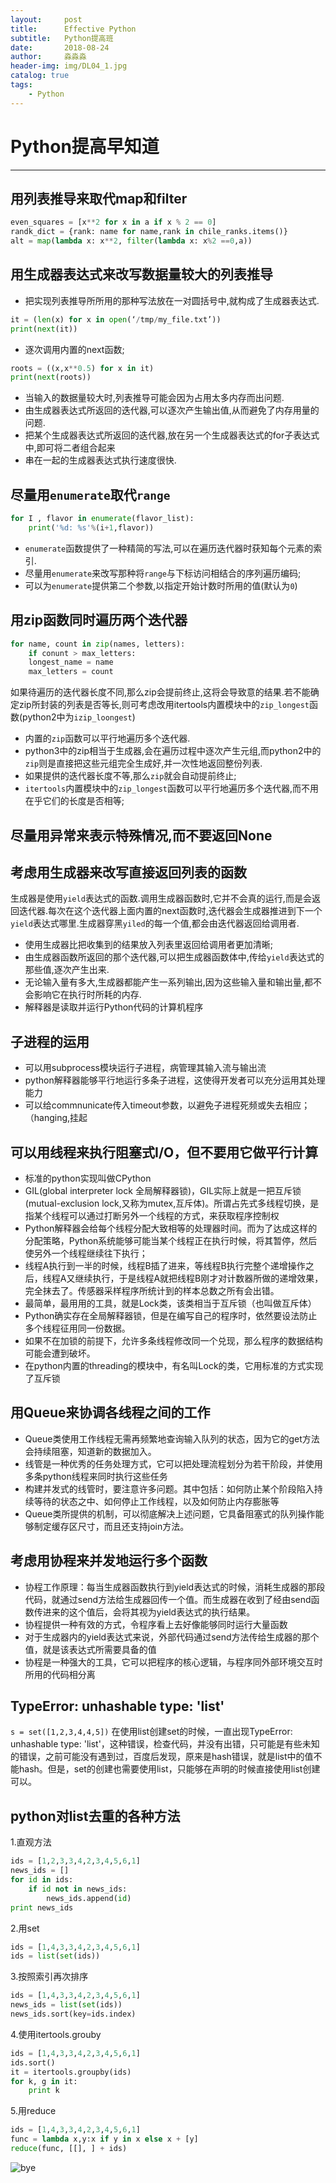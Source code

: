 ```yaml
---
layout:     post                   
title:      Effective Python          
subtitle:   Python提高班
date:       2018-08-24             
author:     淼淼淼                   
header-img: img/DL04_1.jpg    
catalog: true                       
tags:                               
    - Python
---
```

# Python提高早知道

----

## 用列表推导来取代map和filter

   ```python
   even_squares = [x**2 for x in a if x % 2 == 0]
   randk_dict = {rank: name for name,rank in chile_ranks.items()}
   alt = map(lambda x: x**2, filter(lambda x: x%2 ==0,a))
   ```

## 用生成器表达式来改写数据量较大的列表推导

- 把实现列表推导所所用的那种写法放在一对圆括号中,就构成了生成器表达式.

```python
it = (len(x) for x in open(‘/tmp/my_file.txt’))
print(next(it))
```

- 逐次调用内置的next函数;

```python
roots = ((x,x**0.5) for x in it)
print(next(roots))
```

- 当输入的数据量较大时,列表推导可能会因为占用太多内存而出问题.
- 由生成器表达式所返回的迭代器,可以逐次产生输出值,从而避免了内存用量的问题.
- 把某个生成器表达式所返回的迭代器,放在另一个生成器表达式的for子表达式中,即可将二者组合起来
- 串在一起的生成器表达式执行速度很快.

## 尽量用`enumerate`取代`range`

```python
for I , flavor in enumerate(flavor_list):
    print('%d: %s'%(i+1,flavor))
```

- `enumerate`函数提供了一种精简的写法,可以在遍历迭代器时获知每个元素的索引.
- 尽量用`enumerate`来改写那种将`range`与下标访问相结合的序列遍历编码;
- 可以为`enumerate`提供第二个参数,以指定开始计数时所用的值(默认为`0`)

## 用zip函数同时遍历两个迭代器

```python
for name, count in zip(names, letters):
    if conunt > max_letters:
    longest_name = name
    max_letters = count
```

如果待遍历的迭代器长度不同,那么zip会提前终止,这将会导致意的结果.若不能确定zip所封装的列表是否等长,则可考虑改用itertools内置模块中的`zip_longest`函数(python2中为`izip_loongest`)

- 内置的`zip`函数可以平行地遍历多个迭代器.
- python3中的zip相当于生成器,会在遍历过程中逐次产生元组,而python2中的`zip`则是直接把这些元组完全生成好,并一次性地返回整份列表.
- 如果提供的迭代器长度不等,那么`zip`就会自动提前终止;
- `itertools`内置模块中的`zip_longest`函数可以平行地遍历多个迭代器,而不用在乎它们的长度是否相等;

## 尽量用异常来表示特殊情况,而不要返回None

## 考虑用生成器来改写直接返回列表的函数

生成器是使用`yield`表达式的函数.调用生成器函数时,它并不会真的运行,而是会返回迭代器.每次在这个迭代器上面内置的next函数时,迭代器会生成器推进到下一个`yield`表达式哪里.生成器穿黑`yiled`的每一个值,都会由迭代器返回给调用者.

- 使用生成器比把收集到的结果放入列表里返回给调用者更加清晰;
- 由生成器函数所返回的那个迭代器,可以把生成器函数体中,传给`yield`表达式的那些值,逐次产生出来.
- 无论输入量有多大,生成器都能产生一系列输出,因为这些输入量和输出量,都不会影响它在执行时所耗的内存.
- 解释器是读取并运行Python代码的计算机程序

## 子进程的运用

- 可以用subprocess模块运行子进程，病管理其输入流与输出流
- python解释器能够平行地运行多条子进程，这使得开发者可以充分运用其处理能力
- 可以给commnunicate传入timeout参数，以避免子进程死频或失去相应；（hanging,挂起

## 可以用线程来执行阻塞式I/O，但不要用它做平行计算

- 标准的python实现叫做CPython
- GIL(global interpreter lock 全局解释器锁)，GIL实际上就是一把互斥锁(mutual-exclusion lock,又称为mutex,互斥体)。所谓占先式多线程切换，是指某个线程可以通过打断另外一个线程的方式，来获取程序控制权
- Python解释器会给每个线程分配大致相等的处理器时间。而为了达成这样的分配策略，Python系统能够可能当某个线程正在执行时候，将其暂停，然后使另外一个线程继续往下执行；
- 线程A执行到一半的时候，线程B插了进来，等线程B执行完整个递增操作之后，线程A又继续执行，于是线程A就把线程B刚才对计数器所做的递增效果，完全抹去了。传感器采样程序所统计到的样本总数之所有会出错。
- 最简单，最用用的工具，就是Lock类，该类相当于互斥锁（也叫做互斥体）
- Python确实存在全局解释器锁，但是在编写自己的程序时，依然要设法防止多个线程征用同一份数据。
- 如果不在加锁的前提下，允许多条线程修改同一个兑现，那么程序的数据结构可能会遭到破坏。
- 在python内置的threading的模块中，有名叫Lock的类，它用标准的方式实现了互斥锁

## 用Queue来协调各线程之间的工作

- Queue类使用工作线程无需再频繁地查询输入队列的状态，因为它的get方法会持续阻塞，知道新的数据加入。
- 线管是一种优秀的任务处理方式，它可以把处理流程划分为若干阶段，并使用多条python线程来同时执行这些任务
- 构建并发式的线管时，要注意许多问题。其中包括：如何防止某个阶段陷入持续等待的状态之中、如何停止工作线程，以及如何防止内存膨胀等
- Queue类所提供的机制，可以彻底解决上述问题，它具备阻塞式的队列操作能够制定缓存区尺寸，而且还支持join方法。

## 考虑用协程来并发地运行多个函数

- 协程工作原理：每当生成器函数执行到yield表达式的时候，消耗生成器的那段代码，就通过send方法给生成器回传一个值。而生成器在收到了经由send函数传进来的这个值后，会将其视为yield表达式的执行结果。
- 协程提供一种有效的方式，令程序看上去好像能够同时运行大量函数
- 对于生成器内的yield表达式来说，外部代码通过send方法传给生成器的那个值，就是该表达式所需要具备的值
- 协程是一种强大的工具，它可以把程序的核心逻辑，与程序同外部环境交互时所用的代码相分离

## TypeError: unhashable type: 'list'

`s = set([1,2,3,4,4,5])`
在使用list创建set的时候，一直出现TypeError: unhashable type: 'list'，这种错误，检查代码，并没有出错，只可能是有些未知的错误，之前可能没有遇到过，百度后发现，原来是hash错误，就是list中的值不能hash。但是，set的创建也需要使用list，只能够在声明的时候直接使用list创建可以。

## python对list去重的各种方法

1.直观方法

```python
ids = [1,2,3,3,4,2,3,4,5,6,1]
news_ids = []
for id in ids:
    if id not in news_ids:
        news_ids.append(id)
print news_ids
```

2.用set

```python
ids = [1,4,3,3,4,2,3,4,5,6,1]
ids = list(set(ids))
```

3.按照索引再次排序

```python
ids = [1,4,3,3,4,2,3,4,5,6,1]
news_ids = list(set(ids))
news_ids.sort(key=ids.index) 
```

4.使用itertools.grouby

```python
ids = [1,4,3,3,4,2,3,4,5,6,1]
ids.sort()
it = itertools.groupby(ids)
for k, g in it:
    print k
```

5.用reduce

```python
ids = [1,4,3,3,4,2,3,4,5,6,1]
func = lambda x,y:x if y in x else x + [y]
reduce(func, [[], ] + ids)
```

![bye](https://ws1.sinaimg.cn/large/635e5891gy1fujhsw1ktnj21hc0u0n28.jpg)